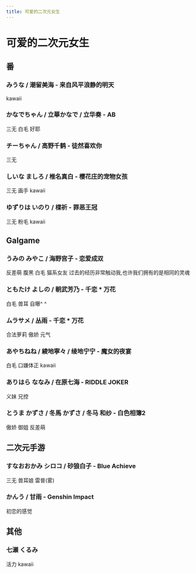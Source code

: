 ```yaml
---
title: 可爱的二次元女生
---
```


# 可爱的二次元女生

## 番

### みうな / 潮留美海 - 来自风平浪静的明天

kawaii

### かなでちゃん / 立華かなで / 立华奏 - AB

三无 白毛 好耶

### チーちゃん / 高野千鹤 - 徒然喜欢你

三无 

### しいな ましろ / 椎名真白 - 樱花庄的宠物女孩

三无 画手 kawaii

### ゆずりは いのり / 楪祈 - 罪恶王冠

三无 粉毛 kawaii

## Galgame

### うみの みやこ / 海野宫子 - 恋爱成双

反差萌 腹黑 白毛 猫系女友 过去的经历非常触动我,也许我们拥有的是相同的灵魂

### ともたけ よしの / 朝武芳乃 - 千恋 * 万花

白毛 兽耳 自曝^ ^

### ムラサメ / 丛雨 - 千恋 * 万花

合法萝莉 傲娇 元气

### あやちねね / 綾地寧々 / 绫地宁宁 - 魔女的夜宴

白毛 口嫌体正 kawaii

### ありはら ななみ / 在原七海 - RIDDLE JOKER

义妹 兄控

### とうま かずさ / 冬馬 かずさ / 冬马 和纱 - 白色相簿2

傲娇 御姐 反差萌



## 二次元手游

### すなおおかみ シロコ / 砂狼白子 - Blue Achieve

三无 兽耳娘 雷普(雾)

### かんう / 甘雨 - Genshin Impact

初恋的感觉

## 其他

### 七瀬 くるみ

活力 kawaii
